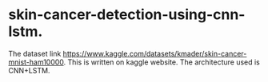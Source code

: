 # skin-cancer-detection-using-cnn-lstm.
The dataset link https://www.kaggle.com/datasets/kmader/skin-cancer-mnist-ham10000.
This is written on kaggle website.
The architecture used is CNN+LSTM.
